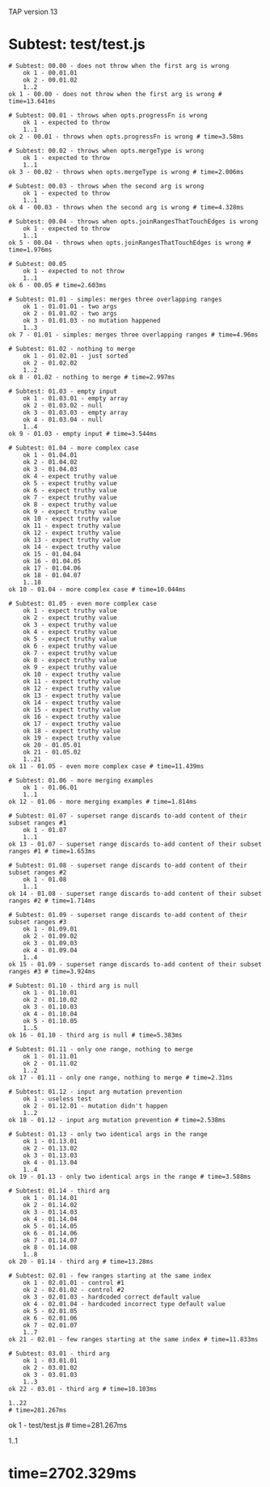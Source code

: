 TAP version 13
# Subtest: test/test.js
    # Subtest: 00.00 - does not throw when the first arg is wrong
        ok 1 - 00.01.01
        ok 2 - 00.01.02
        1..2
    ok 1 - 00.00 - does not throw when the first arg is wrong # time=13.641ms
    
    # Subtest: 00.01 - throws when opts.progressFn is wrong
        ok 1 - expected to throw
        1..1
    ok 2 - 00.01 - throws when opts.progressFn is wrong # time=3.58ms
    
    # Subtest: 00.02 - throws when opts.mergeType is wrong
        ok 1 - expected to throw
        1..1
    ok 3 - 00.02 - throws when opts.mergeType is wrong # time=2.006ms
    
    # Subtest: 00.03 - throws when the second arg is wrong
        ok 1 - expected to throw
        1..1
    ok 4 - 00.03 - throws when the second arg is wrong # time=4.328ms
    
    # Subtest: 00.04 - throws when opts.joinRangesThatTouchEdges is wrong
        ok 1 - expected to throw
        1..1
    ok 5 - 00.04 - throws when opts.joinRangesThatTouchEdges is wrong # time=1.976ms
    
    # Subtest: 00.05
        ok 1 - expected to not throw
        1..1
    ok 6 - 00.05 # time=2.603ms
    
    # Subtest: 01.01 - simples: merges three overlapping ranges
        ok 1 - 01.01.01 - two args
        ok 2 - 01.01.02 - two args
        ok 3 - 01.01.03 - no mutation happened
        1..3
    ok 7 - 01.01 - simples: merges three overlapping ranges # time=4.96ms
    
    # Subtest: 01.02 - nothing to merge
        ok 1 - 01.02.01 - just sorted
        ok 2 - 01.02.02
        1..2
    ok 8 - 01.02 - nothing to merge # time=2.997ms
    
    # Subtest: 01.03 - empty input
        ok 1 - 01.03.01 - empty array
        ok 2 - 01.03.02 - null
        ok 3 - 01.03.03 - empty array
        ok 4 - 01.03.04 - null
        1..4
    ok 9 - 01.03 - empty input # time=3.544ms
    
    # Subtest: 01.04 - more complex case
        ok 1 - 01.04.01
        ok 2 - 01.04.02
        ok 3 - 01.04.03
        ok 4 - expect truthy value
        ok 5 - expect truthy value
        ok 6 - expect truthy value
        ok 7 - expect truthy value
        ok 8 - expect truthy value
        ok 9 - expect truthy value
        ok 10 - expect truthy value
        ok 11 - expect truthy value
        ok 12 - expect truthy value
        ok 13 - expect truthy value
        ok 14 - expect truthy value
        ok 15 - 01.04.04
        ok 16 - 01.04.05
        ok 17 - 01.04.06
        ok 18 - 01.04.07
        1..18
    ok 10 - 01.04 - more complex case # time=10.044ms
    
    # Subtest: 01.05 - even more complex case
        ok 1 - expect truthy value
        ok 2 - expect truthy value
        ok 3 - expect truthy value
        ok 4 - expect truthy value
        ok 5 - expect truthy value
        ok 6 - expect truthy value
        ok 7 - expect truthy value
        ok 8 - expect truthy value
        ok 9 - expect truthy value
        ok 10 - expect truthy value
        ok 11 - expect truthy value
        ok 12 - expect truthy value
        ok 13 - expect truthy value
        ok 14 - expect truthy value
        ok 15 - expect truthy value
        ok 16 - expect truthy value
        ok 17 - expect truthy value
        ok 18 - expect truthy value
        ok 19 - expect truthy value
        ok 20 - 01.05.01
        ok 21 - 01.05.02
        1..21
    ok 11 - 01.05 - even more complex case # time=11.439ms
    
    # Subtest: 01.06 - more merging examples
        ok 1 - 01.06.01
        1..1
    ok 12 - 01.06 - more merging examples # time=1.814ms
    
    # Subtest: 01.07 - superset range discards to-add content of their subset ranges #1
        ok 1 - 01.07
        1..1
    ok 13 - 01.07 - superset range discards to-add content of their subset ranges #1 # time=1.653ms
    
    # Subtest: 01.08 - superset range discards to-add content of their subset ranges #2
        ok 1 - 01.08
        1..1
    ok 14 - 01.08 - superset range discards to-add content of their subset ranges #2 # time=1.714ms
    
    # Subtest: 01.09 - superset range discards to-add content of their subset ranges #3
        ok 1 - 01.09.01
        ok 2 - 01.09.02
        ok 3 - 01.09.03
        ok 4 - 01.09.04
        1..4
    ok 15 - 01.09 - superset range discards to-add content of their subset ranges #3 # time=3.924ms
    
    # Subtest: 01.10 - third arg is null
        ok 1 - 01.10.01
        ok 2 - 01.10.02
        ok 3 - 01.10.03
        ok 4 - 01.10.04
        ok 5 - 01.10.05
        1..5
    ok 16 - 01.10 - third arg is null # time=5.383ms
    
    # Subtest: 01.11 - only one range, nothing to merge
        ok 1 - 01.11.01
        ok 2 - 01.11.02
        1..2
    ok 17 - 01.11 - only one range, nothing to merge # time=2.31ms
    
    # Subtest: 01.12 - input arg mutation prevention
        ok 1 - useless test
        ok 2 - 01.12.01 - mutation didn't happen
        1..2
    ok 18 - 01.12 - input arg mutation prevention # time=2.538ms
    
    # Subtest: 01.13 - only two identical args in the range
        ok 1 - 01.13.01
        ok 2 - 01.13.02
        ok 3 - 01.13.03
        ok 4 - 01.13.04
        1..4
    ok 19 - 01.13 - only two identical args in the range # time=3.588ms
    
    # Subtest: 01.14 - third arg
        ok 1 - 01.14.01
        ok 2 - 01.14.02
        ok 3 - 01.14.03
        ok 4 - 01.14.04
        ok 5 - 01.14.05
        ok 6 - 01.14.06
        ok 7 - 01.14.07
        ok 8 - 01.14.08
        1..8
    ok 20 - 01.14 - third arg # time=13.28ms
    
    # Subtest: 02.01 - few ranges starting at the same index
        ok 1 - 02.01.01 - control #1
        ok 2 - 02.01.02 - control #2
        ok 3 - 02.01.03 - hardcoded correct default value
        ok 4 - 02.01.04 - hardcoded incorrect type default value
        ok 5 - 02.01.05
        ok 6 - 02.01.06
        ok 7 - 02.01.07
        1..7
    ok 21 - 02.01 - few ranges starting at the same index # time=11.833ms
    
    # Subtest: 03.01 - third arg
        ok 1 - 03.01.01
        ok 2 - 03.01.02
        ok 3 - 03.01.03
        1..3
    ok 22 - 03.01 - third arg # time=10.103ms
    
    1..22
    # time=281.267ms
ok 1 - test/test.js # time=281.267ms

1..1
# time=2702.329ms
